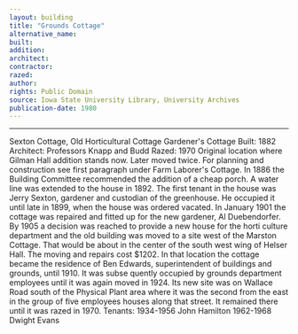 ```yaml
---
layout: building
title: "Grounds Cottage"
alternative_name: 
built: 
addition:
architect: 
contractor: 
razed: 
author:
rights: Public Domain
source: Iowa State University Library, University Archives
publication-date: 1980 
---
```

---

Sexton Cottage, Old Horticultural Cottage 
Gardener's Cottage 
Built: 1882 Architect: Professors Knapp and Budd Razed: 1970 
Original location where Gilman Hall addition stands now. Later 
moved twice. 
For planning and construction see first paragraph under Farm Laborer's Cottage. 
In 1886 the Building Committee recommended the addition of a cheap porch. A water line was extended to the house in 1892. 
The first tenant in the house was Jerry Sexton, gardener and custodian of the greenhouse. He occupied it until late in 1899, when the house was ordered vacated. 
In January 1901 the cottage was repaired and fitted up for the new 
gardener, Al Duebendorfer. 
By 1905 a decision was reached to provide a new house for the horti 
culture department and the old building was moved to a site west of 
the Marston Cottage. That would be about in the center of the south west wing of Helser Hall. The moving and repairs cost $1202. 
In that location the cottage became the residence of Ben Edwards, superintendent of buildings and grounds, until 1910. It was subse quently occupied by grounds department employees until it was again moved in 1924. Its new site was on Wallace Road south of the Physical Plant area where it was the second from the east in the group of five employees houses along that street. It remained there until it was razed in 1970. 
Tenants: 1934-1956 John Hamilton 
1962-1968 Dwight Evans